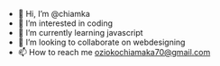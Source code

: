 - 👋 Hi, I’m @chiamka
- 👀 I’m interested in coding
- 🌱 I’m currently learning javascript
- 💞️ I’m looking to collaborate on webdesigning
- 📫 How to reach me oziokochiamaka70@gmail.com

<!---
chiamka/chiamka is a ✨ special ✨ repository because its `README.md` (this file) appears on your GitHub profile.
You can click the Preview link to take a look at your changes.
--->
